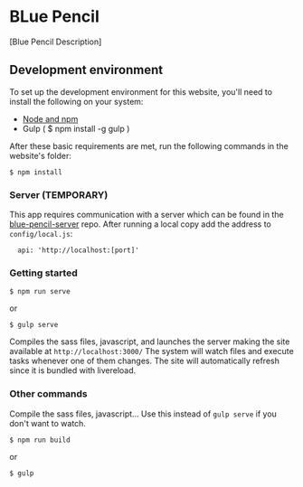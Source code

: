 # BLue Pencil

[Blue Pencil Description]

## Development environment
To set up the development environment for this website, you'll need to install the following on your system:

- [Node and npm](http://nodejs.org/)
- Gulp ( $ npm install -g gulp )

After these basic requirements are met, run the following commands in the website's folder:
```
$ npm install
```

### Server (TEMPORARY)
This app requires communication with a server which can be found in the [blue-pencil-server](https://github.com/developmentseed/blue-pencil-server) repo.
After running a local copy add the address to `config/local.js`:
```
  api: 'http://localhost:[port]'
```

### Getting started

```
$ npm run serve
```
or
```
$ gulp serve
```
Compiles the sass files, javascript, and launches the server making the site available at `http://localhost:3000/`
The system will watch files and execute tasks whenever one of them changes.
The site will automatically refresh since it is bundled with livereload.

### Other commands
Compile the sass files, javascript... Use this instead of ```gulp serve``` if you don't want to watch.
```
$ npm run build
```
or
```
$ gulp
```